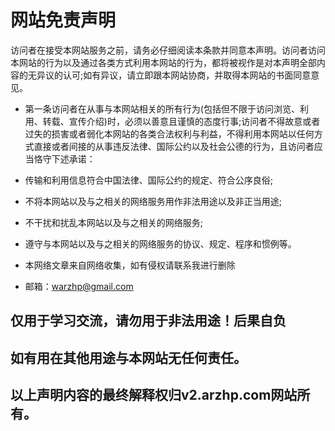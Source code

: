 # 网站免责声明
访问者在接受本网站服务之前，请务必仔细阅读本条款并同意本声明。访问者访问本网站的行为以及通过各类方式利用本网站的行为，都将被视作是对本声明全部内容的无异议的认可;如有异议，请立即跟本网站协商，并取得本网站的书面同意意见。

- 第一条访问者在从事与本网站相关的所有行为(包括但不限于访问浏览、利用、转载、宣传介绍)时，必须以善意且谨慎的态度行事;访问者不得故意或者过失的损害或者弱化本网站的各类合法权利与利益，不得利用本网站以任何方式直接或者间接的从事违反法律、国际公约以及社会公德的行为，且访问者应当恪守下述承诺：
- 传输和利用信息符合中国法律、国际公约的规定、符合公序良俗;

- 不将本网站以及与之相关的网络服务用作非法用途以及非正当用途;

- 不干扰和扰乱本网站以及与之相关的网络服务;

- 遵守与本网站以及与之相关的网络服务的协议、规定、程序和惯例等。

- 本网络文章来自网络收集，如有侵权请联系我进行删除

- 邮箱：warzhp@gmail.com

## 仅用于学习交流，请勿用于非法用途！后果自负
## 如有用在其他用途与本网站无任何责任。

## 以上声明内容的最终解释权归v2.arzhp.com网站所有。


